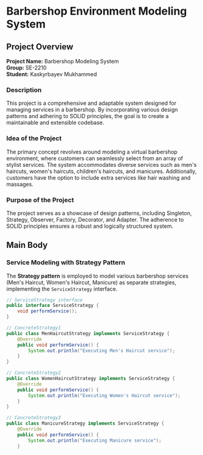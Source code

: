 # Barbershop Environment Modeling System

## Project Overview

**Project Name:** Barbershop Modeling System  
**Group:** SE-2210  
**Student:** Kaskyrbayev Mukhammed

### Description

This project is a comprehensive and adaptable system designed for managing services in a barbershop. By incorporating various design patterns and adhering to SOLID principles, the goal is to create a maintainable and extensible codebase.

### Idea of the Project

The primary concept revolves around modeling a virtual barbershop environment, where customers can seamlessly select from an array of stylist services. The system accommodates diverse services such as men's haircuts, women's haircuts, children's haircuts, and manicures. Additionally, customers have the option to include extra services like hair washing and massages.

### Purpose of the Project

The project serves as a showcase of design patterns, including Singleton, Strategy, Observer, Factory, Decorator, and Adapter. The adherence to SOLID principles ensures a robust and logically structured system.

## Main Body

### Service Modeling with Strategy Pattern

The **Strategy pattern** is employed to model various barbershop services (Men's Haircut, Women's Haircut, Manicure) as separate strategies, implementing the `ServiceStrategy` interface.

```java
// ServiceStrategy interface
public interface ServiceStrategy {
    void performService();
}

// ConcreteStrategy1
public class MenHaircutStrategy implements ServiceStrategy {
    @Override
    public void performService() {
        System.out.println("Executing Men's Haircut service");
    }
}

// ConcreteStrategy2
public class WomenHaircutStrategy implements ServiceStrategy {
    @Override
    public void performService() {
        System.out.println("Executing Women's Haircut service");
    }
}

// ConcreteStrategy3
public class ManicureStrategy implements ServiceStrategy {
    @Override
    public void performService() {
        System.out.println("Executing Manicure service");
    }

